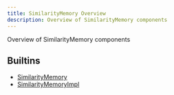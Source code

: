 ```yaml
---
title: SimilarityMemory Overview
description: Overview of SimilarityMemory components
---
```

Overview of SimilarityMemory components
## Builtins
* [SimilarityMemory](/docs/components/similaritymemory/similaritymemory/)
* [SimilarityMemoryImpl](/docs/components/similaritymemory/similaritymemoryimpl/)